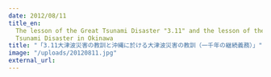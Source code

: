 ```yaml
---
date: 2012/08/11
title_en:
  The lesson of the Great Tsunami Disaster "3.11" and the lesson of the Great
  Tsunami Disaster in Okinawa
title: "「3.11大津波災害の教訓と沖縄に於ける大津波災害の教訓（一千年の継続義務）」"
image: "/uploads/20120811.jpg"
external_url:
---
```

